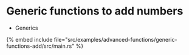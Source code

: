 # Generic functions to add numbers

* Generics

{% embed include file="src/examples/advanced-functions/generic-functions-add/src/main.rs" %}


